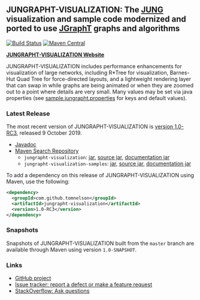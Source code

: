 ## JUNGRAPHT-VISUALIZATION: The [JUNG](http://jung.sourceforge.net) visualization and sample code modernized and ported to use [JGraphT](https://jgrapht.org) graphs and algorithms

[![Build Status](https://travis-ci.org/tomnelson/jungrapht-visualization.svg?branch=master)](https://travis-ci.org/tomnelson/jungrapht-visualization)
[![Maven Central](https://maven-badges.herokuapp.com/maven-central/com.github.tomnelson/jungrapht-visualization/badge.svg)](https://maven-badges.herokuapp.com/maven-central/com.github.tomnelson/jungrapht-visualization)


[**JUNGRAPHT-VISUALIZATION Website**](http://tomnelson.github.io/jungrapht-visualization/)

JUNGRAPHT-VISUALIZATION includes performance enhancements for visualization of large networks, including R*Tree for visualization, Barnes-Hut Quad Tree for force-directed layouts, and a lightweight rendering layer that can swap in while graphs are being animated or when they are zoomed out to a point where details are very small.
Many values may be set via java properties (see [sample.jungrapht.properties](https://github.com/tomnelson/jungrapht-visualization/blob/master/jungrapht-visualization/src/main/resources/sample.jungrapht.properties) for keys and default values).

### Latest Release

The most recent version of JUNGRAPHT-VISUALIZATION is [version 1.0-RC3](https://github.com/tomnelson/jungrapht-visualization/releases/tag/v1.0_RC3), released 9 October 2019.
*   [Javadoc](http://tomnelson.github.io/jungrapht-visualization/javadoc/index.html)
*   [Maven Search Repository](http://search.maven.org/#search%7Cga%7C1%7Cg%3A%22com.github.tomnelson%22%20AND%20v%3A%221.0-RC3%22%20AND%20(a%3A%22jungrapht-visualization%22%20OR%20a%3A%22jungrapht-visualization-samples%22))
    *   `jungrapht-visualization`: [jar](http://search.maven.org/remotecontent?filepath=com/github/tomnelson/jungrapht-visualization/1.0-RC3/jungrapht-visualization-1.0-RC3.jar), [source jar](http://search.maven.org/remotecontent?filepath=com/github/tomnelson/jungrapht-visualization/1.0-RC3/jungrapht-visualization-1.0-RC3-sources.jar), [documentation jar](http://search.maven.org/remotecontent?filepath=com/github/tomnelson/jungrapht-visualization/1.0-RC3/jungrapht-visualization-1.0-RC3-javadoc.jar)
    *   `jungrapht-visualization-samples`: [jar](http://search.maven.org/remotecontent?filepath=com/github/tomnelson/jungrapht-visualization-samples/1.0-RC3/jungrapht-visualization-samples-1.0-RC3.jar), [source jar](http://search.maven.org/remotecontent?filepath=com/github/tomnelson/jungrapht-visualization-samples/1.0-RC3/jungrapht-visualization-samples-1.0-RC3-sources.jar), [documentation jar](http://search.maven.org/remotecontent?filepath=com/github/tomnelson/jungrapht-visualization-samples/1.0-RC3/jungrapht-visualization-samples-1.0-RC3-javadoc.jar)

To add a dependency on this release of JUNGRAPHT-VISUALIZATION using Maven, use the following:

```xml
<dependency>
  <groupId>com.github.tomnelson</groupId>
  <artifactId>jungrapht-visualization</artifactId>
  <version>1.0-RC3</version>
</dependency>
```

### Snapshots

Snapshots of JUNGRAPHT-VISUALIZATION built from the `master` branch are available through Maven using version `1.0-SNAPSHOT`.

### Links

* [GitHub project](https://github.com/tomnelson/jungrapht-visualization)
* [Issue tracker: report a defect or make a feature request](https://github.com/tomnelson/jungrapht-visualization/issues/new)
* [StackOverflow: Ask questions](https://stackoverflow.com/questions/ask?tags=jungrapht+java)

